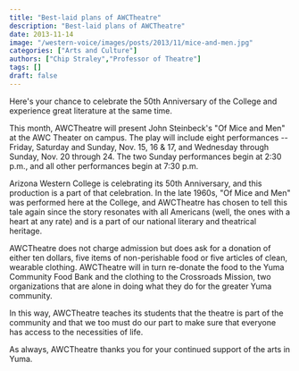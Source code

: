 ```yaml
---
title: "Best-laid plans of AWCTheatre"
description: "Best-laid plans of AWCTheatre"
date: 2013-11-14
image: "/western-voice/images/posts/2013/11/mice-and-men.jpg"
categories: ["Arts and Culture"]
authors: ["Chip Straley","Professor of Theatre"]
tags: []
draft: false
---
```

Here's your chance to celebrate the 50th Anniversary of the College and experience great literature at the same time.

This month, AWCTheatre will present John Steinbeck's "Of Mice and Men" at the AWC Theater on campus. The play will include eight performances -- Friday, Saturday and Sunday, Nov. 15, 16 & 17, and Wednesday through Sunday, Nov. 20 through 24. The two Sunday performances begin at 2:30 p.m., and all other performances begin at 7:30 p.m.

Arizona Western College is celebrating its 50th Anniversary, and this production is a part of that celebration. In the late 1960s, "Of Mice and Men" was performed here at the College, and AWCTheatre has chosen to tell this tale again since the story resonates with all Americans (well, the ones with a heart at any rate) and is a part of our national literary and theatrical heritage.

AWCTheatre does not charge admission but does ask for a donation of either ten dollars, five items of non-perishable food or five articles of clean, wearable clothing. AWCTheatre will in turn re-donate the food to the Yuma Community Food Bank and the clothing to the Crossroads Mission, two organizations that are alone in doing what they do for the greater Yuma community.

In this way, AWCTheatre teaches its students that the theatre is part of the community and that we too must do our part to make sure that everyone has access to the necessities of life.

As always, AWCTheatre thanks you for your continued support of the arts in Yuma.